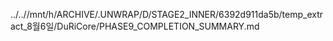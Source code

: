 ../..//mnt/h/ARCHIVE/.UNWRAP/D/STAGE2_INNER/6392d911da5b/temp_extract_8월6일/DuRiCore/PHASE9_COMPLETION_SUMMARY.md